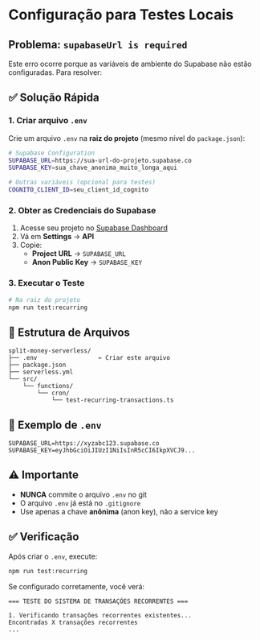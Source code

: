 # Configuração para Testes Locais

## Problema: `supabaseUrl is required`

Este erro ocorre porque as variáveis de ambiente do Supabase não estão configuradas. Para resolver:

## ✅ Solução Rápida

### 1. Criar arquivo `.env`

Crie um arquivo `.env` na **raiz do projeto** (mesmo nível do `package.json`):

```bash
# Supabase Configuration
SUPABASE_URL=https://sua-url-do-projeto.supabase.co
SUPABASE_KEY=sua_chave_anonima_muito_longa_aqui

# Outras variáveis (opcional para testes)
COGNITO_CLIENT_ID=seu_client_id_cognito
```

### 2. Obter as Credenciais do Supabase

1. Acesse seu projeto no [Supabase Dashboard](https://supabase.com/dashboard)
2. Vá em **Settings** → **API**
3. Copie:
   - **Project URL** → `SUPABASE_URL`
   - **Anon Public Key** → `SUPABASE_KEY`

### 3. Executar o Teste

```bash
# Na raiz do projeto
npm run test:recurring
```

## 🔧 Estrutura de Arquivos

```
split-money-serverless/
├── .env                 ← Criar este arquivo
├── package.json
├── serverless.yml
└── src/
    └── functions/
        └── cron/
            └── test-recurring-transactions.ts
```

## 📝 Exemplo de `.env`

```env
SUPABASE_URL=https://xyzabc123.supabase.co
SUPABASE_KEY=eyJhbGciOiJIUzI1NiIsInR5cCI6IkpXVCJ9...
```

## ⚠️ Importante

- **NUNCA** commite o arquivo `.env` no git
- O arquivo `.env` já está no `.gitignore`
- Use apenas a chave **anônima** (anon key), não a service key

## ✅ Verificação

Após criar o `.env`, execute:

```bash
npm run test:recurring
```

Se configurado corretamente, você verá:
```
=== TESTE DO SISTEMA DE TRANSAÇÕES RECORRENTES ===

1. Verificando transações recorrentes existentes...
Encontradas X transações recorrentes
...
```
